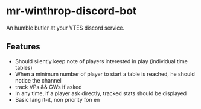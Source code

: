 # mr-winthrop-discord-bot
An humble butler at your VTES discord service.

## Features
- Should silently keep note of players interested in play (individual time tables)
- When a minimum number of player to start a table is reached, he should notice the channel
- track VPs && GWs if asked
- In any time, if a player ask directly, tracked stats should be displayed
- Basic lang it-it, non priority fon en